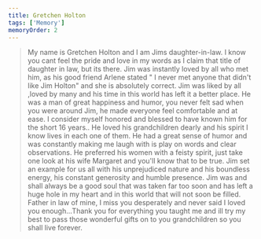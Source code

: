 ```yaml
---
title: Gretchen Holton
tags: ['Memory']
memoryOrder: 2
---
```


> My name is Gretchen Holton and I am Jims daughter-in-law. I know you cant feel the pride and love in my words as I claim that title of daughter in law, but its there. Jim was instantly loved by all who met him, as his good friend Arlene stated &quot; I never met anyone that didn't like Jim Holton&quot; and she is absolutely correct. Jim was liked by all ,loved by many and his time in this world has left it a better place. He was a man of great happiness and humor, you never felt sad when you were around Jim, he made everyone feel comfortable and at ease. I consider myself honored and blessed to have known him for the short 16 years.. He loved his grandchildren dearly and his spirit I know lives in each one of them. He had a great sense of humor and was constantly making me laugh with is play on words and clear observations. He preferred his women with a feisty spirit, just take one look at his wife Margaret and you'll know that to be true. Jim set an example for us all with his unprejudiced nature and his boundless energy, his constant generosity and humble presence. Jim was and shall always be a good soul that was taken far too soon and has left a huge hole in my heart and in this world that will not soon be filled. Father in law of mine, I miss you desperately and never said I loved you enough...Thank you for everything you taught me and ill try my best to pass those wonderful gifts on to you grandchildren so you shall live forever.